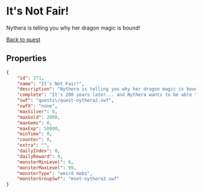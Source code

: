 # It's Not Fair!

Nythera is telling you why her dragon magic is bound!

[Back to quest](../quests.md)

## Properties

```json
{
    "id": 271,
    "name": "It's Not Fair!",
    "description": "Nythera is telling you why her dragon magic is bound!",
    "complete": "It's 200 years later... and Nythera wants to be able to use her magic now!",
    "swf": "quests\/quest-nythera2.swf",
    "swfX": "none",
    "maxSilver": 0,
    "maxGold": 2000,
    "maxGems": 0,
    "maxExp": 50000,
    "minTime": 0,
    "counter": 0,
    "extra": "",
    "dailyIndex": 0,
    "dailyReward": 0,
    "monsterMinLevel": 0,
    "monsterMaxLevel": 99,
    "monsterType": "weird mobs",
    "monsterGroupSwf": "mset-nythera2.swf"
}
```

